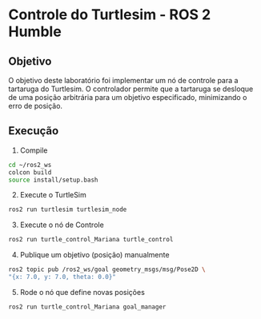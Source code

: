 # Controle do Turtlesim - ROS 2 Humble
## Objetivo
O objetivo deste laboratório foi implementar um nó de controle para a tartaruga do Turtlesim. O controlador permite que a tartaruga se desloque de uma posição arbitrária para um objetivo especificado, minimizando o erro de posição.
## Execução
1. Compile
   
```bash 
cd ~/ros2_ws
colcon build
source install/setup.bash
```
2. Execute o TurtleSim
```bash 
ros2 run turtlesim turtlesim_node

```
3. Execute o nó de Controle
```bash 
ros2 run turtle_control_Mariana turtle_control

```
4. Publique um objetivo (posição) manualmente
```bash 
ros2 topic pub /ros2_ws/goal geometry_msgs/msg/Pose2D \
"{x: 7.0, y: 7.0, theta: 0.0}"
```

5. Rode o nó que define novas posições
```bash 
ros2 run turtle_control_Mariana goal_manager
```
